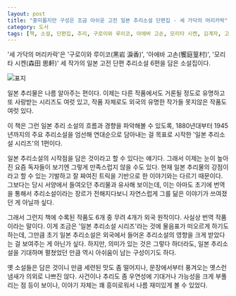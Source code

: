 ```yaml
---
layout: post
title: "흥미롭지만 구성은 조금 아쉬운 고전 일본 추리소설 단편집 - 세 가닥의 머리카락"
category: 도서
tags: [책, 소설, 단편집, 추리, 구로이와 루이코, 아에바 고손, 모리타 시켄, 김계자, 고려대학교 일본추리소설연구회, 일본 추리소설 시리즈, 이상미디어, 서평]
---
```


'세 가닥의 머리카락'은
'구로이와 루이코(黑岩 淚香)',
'아에바 고손(饗庭篁村)',
'모리타 시켄(森田 思軒)' 세 작가의
일본 고전 단편 추리소설 6편을 담은 소설집이다.

![표지](https://lh3.googleusercontent.com/80CBODQIiX9Sx7r4r6aHq9Sl3FCsm2UBgBJr_gBf2rldgBMXUUtmN2CfKkZGGUoaabxYKClLaCn1yQ=s480)

일본 추리물은 나름 알아주는 편이다.
이제는 다른 작품에서도 거론될 정도로 유명하고 또 사랑받는 시리즈도 여럿 있고,
작품 자체로도 외국의 유명한 작가들 못지않은 작품도 여럿 있다.

이 책은 그런 일본 추리 소설의 흐름과 경향을 파악해볼 수 있도록,
1880년대부터 1945년까지의 주요 추리소설을 엄선해 연대순으로 담아내는 걸 목표로 시작한
'일본 추리소설 시리즈'의 1편이다.

일본 추리소설의 시작점을 담은 것이라고 할 수 있다는 얘기다.
그래서 이제는 눈이 높아진 요즘 독자들이 보기엔 그렇게 만족스럽지 않을 수도 있다.
현재 일본 추리물의 강점이라고 할 수 있는
기발하고 잘 짜여진 트릭을 기반으로 한 이야기와는 다르기 때문이다.
그보다는 당시 서양에서 들여오던 추리물과 유사해 보이는데,
이는 아마도 초기에 번역을 통해서 추리소설이라는 장르가 전해지다보니
자연스럽게 그를 닮은 이야기가 쓰여졌던 게 아닐까 싶다.

그래서 그런지 책에 수록된 작품도 6개 중 무려 4개가 외국 원작이다.
사실상 번역 작품이라는 말이다.
이게 조금은 '일본 추리소설 시리즈'라는 것에 물음표가 떠오르게 하기도 하는데,
그만큼 초기 일본 추리소설은 외국에서 들어온 추리소설의 영향을 크게 받았다는 걸 보여주는 게 아닌가 싶다.
하지만, 의미가 있는 것은 그렇다 하더라도,
일본 추리소설을 기대하며 펼쳤었던 만큼 역시 아쉬움이 남는 구성이기도 하다.

옛 소설들은 담은 것이니 만큼 세련된 맛도 좀 떨어지나,
문장에서부터 풍겨오는 옛스런 냄새가 의외로 나쁘진 않다.
사건이나 추리도 좀 우연성에 기대거나 가능성을 크게 부풀리는 점 등이 보이나,
이야기 자체는 꽤 흥미로워서 나름 재미있게 볼 수 있었다.
